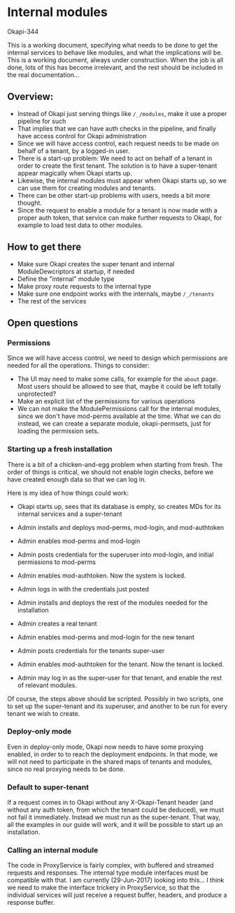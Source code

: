 # Internal modules
Okapi-344


This is a working document, specifying what needs to be done to get the internal
services to behave like modules, and what the implications will be. This is a
working document, always under construction. When the job is all done, lots of
this has become irrelevant, and the rest should be included in the real
documentation...


## Overview:
* Instead of Okapi just serving things like `/_/modules`, make it use a proper
  pipeline for such
* That implies that we can have auth checks in the pipeline, and finally have
  access control for Okapi administration
* Since we will have access control, each request needs to be made on behalf
  of a tenant, by a logged-in user.
* There is a start-up problem: We need to act on behalf of a tenant in order
  to create the first tenant. The solution is to have a super-tenant appear
  magically when Okapi starts up.
* Likewise, the internal modules must appear when Okapi starts up, so we can
  use them for creating modules and tenants.
* There can be other start-up problems with users, needs a bit more thought.
* Since the request to enable a module for a tenant is now made with a proper
  auth token, that service can make further requests to Okapi, for example to
  load test data to other modules.


## How to get there
* Make sure Okapi creates the super tenant and internal ModuleDewcriptors at
startup, if needed
* Define the "internal" module type
* Make proxy route requests to the internal type
* Make sure one endpoint works with the internals, maybe `/_/tenants`
* The rest of the services


## Open questions


### Permissions
Since we will have access control, we need to design which permissions are
needed for all the operations. Things to consider:
* The UI may need to make some calls, for example for the `about` page. Most
users should be allowed to see that, maybe it could be left totally unprotected?
* Make an explicit list of the permissions for various operations
* We can not make the ModulePermissions call for the internal modules, since
we don't have mod-perms available at the time. What we can do instead, we can
create a separate module, okapi-permsets, just for loading the permission sets.

### Starting up a fresh installation
There is a bit of a chicken-and-egg problem when starting from fresh. The order
of things is critical, we should not enable login checks, before we have created
enough data so that we can log in.

Here is my idea of how things could work:

* Okapi starts up, sees that its database is empty, so creates MDs for its internal services and a super-tenant
* Admin installs and deploys mod-perms, mod-login, and mod-authtoken
* Admin enables mod-perms and mod-login
* Admin posts credentials for the superuser into mod-login, and initial permissions to mod-perms
* Admin enables mod-authtoken. Now the system is locked.
* Admin logs in with the credentials just posted
* Admin installs and deploys the rest of the modules needed for the installation

* Admin creates a real tenant
* Admin enables mod-perms and mod-login for the new tenant
* Admin posts credentials for the tenants super-user
* Admin enables mod-authtoken for the tenant. Now the tenant is locked.
* Admin may log in as the super-user for that tenant, and enable the rest of relevant modules.

Of course, the steps above should be scripted. Possibly in two scripts, one to
set up the super-tenant and its superuser, and another to be run for every
tenant we wish to create.

### Deploy-only mode
Even in deploy-only mode, Okapi now needs to have some proxying enabled, in
order to to reach the deployment endpoints. In that mode, we will not need to
participate in the shared maps of tenants and modules, since no real proxying
needs to be done.

### Default to super-tenant
If a request comes in to Okapi without any X-Okapi-Tenant header (and without
any auth token, from which the tenant could be deduced), we must not fail it
immediately. Instead we must run as the super-tenant. That way, all the examples
in our guide will work, and it will be possible to start up an installation.

### Calling an internal module
The code in ProxyService is fairly complex, with buffered and streamed requests
and responses. The internal type module interfaces must be compatible with that.
I am currently (29-Jun-2017) looking into this... I think we need to make the
interface trickery in ProxyService, so that the individual services will just
receive a request buffer, headers, and produce a response buffer.





